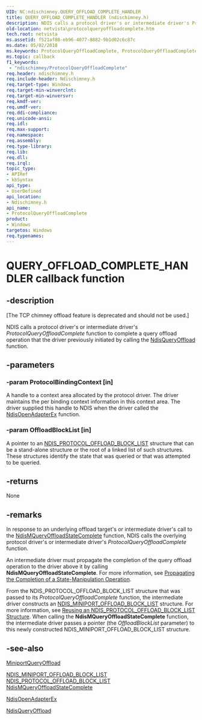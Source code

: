 ```yaml
---
UID: NC:ndischimney.QUERY_OFFLOAD_COMPLETE_HANDLER
title: QUERY_OFFLOAD_COMPLETE_HANDLER (ndischimney.h)
description: NDIS calls a protocol driver's or intermediate driver's ProtocolQueryOffloadComplete function to complete a query offload operation that the driver previously initiated by calling the NdisQueryOffload function.
old-location: netvista\protocolqueryoffloadcomplete.htm
tech.root: netvista
ms.assetid: f521af88-eb96-4077-8882-9b1d02c6c87c
ms.date: 05/02/2018
ms.keywords: ProtocolQueryOffloadComplete, ProtocolQueryOffloadComplete callback function [Network Drivers Starting with Windows Vista], QUERY_OFFLOAD_COMPLETE_HANDLER, QUERY_OFFLOAD_COMPLETE_HANDLER callback, ndischimney/ProtocolQueryOffloadComplete, netvista.protocolqueryoffloadcomplete, tcp_chim_protocol_func_044230e2-8c5e-4f7c-8f6c-5b7ba8f48810.xml
ms.topic: callback
f1_keywords:
 - "ndischimney/ProtocolQueryOffloadComplete"
req.header: ndischimney.h
req.include-header: Ndischimney.h
req.target-type: Windows
req.target-min-winverclnt: 
req.target-min-winversvr: 
req.kmdf-ver: 
req.umdf-ver: 
req.ddi-compliance: 
req.unicode-ansi: 
req.idl: 
req.max-support: 
req.namespace: 
req.assembly: 
req.type-library: 
req.lib: 
req.dll: 
req.irql: 
topic_type:
- APIRef
- kbSyntax
api_type:
- UserDefined
api_location:
- Ndischimney.h
api_name:
- ProtocolQueryOffloadComplete
product:
- Windows
targetos: Windows
req.typenames: 
---
```


# QUERY_OFFLOAD_COMPLETE_HANDLER callback function


## -description


<p class="CCE_Message">[The TCP chimney offload feature is deprecated and should not be used.]

NDIS calls a protocol driver's or intermediate driver's 
  <i>ProtocolQueryOffloadComplete</i> function to complete a query offload operation that the driver
  previously initiated by calling the 
  <a href="https://docs.microsoft.com/windows-hardware/drivers/ddi/ndischimney/nf-ndischimney-ndisqueryoffloadstate">NdisQueryOffload</a> function.


## -parameters




### -param ProtocolBindingContext [in]

A handle to a context area allocated by the protocol driver. The driver maintains the per binding
     context information in this context area. The driver supplied this handle to NDIS when the driver called
     the 
     <a href="https://docs.microsoft.com/windows-hardware/drivers/ddi/ndis/nf-ndis-ndisopenadapterex">NdisOpenAdapterEx</a> function.


### -param OffloadBlockList [in]

A pointer to an 
     <a href="https://docs.microsoft.com/windows-hardware/drivers/ddi/ndischimney/ns-ndischimney-_ndis_protocol_offload_block_list">
     NDIS_PROTOCOL_OFFLOAD_BLOCK_LIST</a> structure that can be a stand-alone structure or the root of a
     linked list of such structures. These structures identify the state that was queried or that was
     attempted to be queried.


## -returns



None




## -remarks



In response to an underlying offload target's or intermediate driver's call to the 
    <a href="https://docs.microsoft.com/windows-hardware/drivers/ddi/ndischimney/nf-ndischimney-ndismqueryoffloadstatecomplete">
    NdisMQueryOffloadStateComplete</a> function, NDIS calls the overlying protocol driver's or intermediate
    driver's 
    <i>ProtocolQueryOffloadComplete</i> function.

An intermediate driver must propagate the completion of the query offload operation to the driver
    above it by calling 
    <b>NdisMQueryOffloadStateComplete</b>. For more information, see 
    <a href="https://docs.microsoft.com/windows-hardware/drivers/network/propagating-the-completion-of-a-state-manipulation-operation">
    Propagating the Completion of a State-Manipulation Operation</a>.

From the NDIS_PROTOCOL_OFFLOAD_BLOCK_LIST structure that was passed to its 
    <i>ProtocolQueryOffloadComplete</i> function, the intermediate driver constructs an 
    <a href="https://docs.microsoft.com/windows-hardware/drivers/ddi/ndischimney/ns-ndischimney-_ndis_miniport_offload_block_list">
    NDIS_MINIPORT_OFFLOAD_BLOCK_LIST</a> structure. For more information, see 
    <a href="https://docs.microsoft.com/windows-hardware/drivers/network/reusing-an-ndis-protocol-offload-block-list-structure">Reusing an
    NDIS_PROTOCOL_OFFLOAD_BLOCK_LIST Structure</a>. When calling the 
    <b>NdisMQueryOffloadStateComplete</b> function, the intermediate driver passes a pointer (the 
    <i>OffloadBlockList</i> parameter) to this newly constructed NDIS_MINIPORT_OFFLOAD_BLOCK_LIST
    structure.




## -see-also




<a href="https://docs.microsoft.com/windows-hardware/drivers/ddi/ndischimney/nc-ndischimney-w_query_offload_handler">MiniportQueryOffload</a>



<a href="https://docs.microsoft.com/windows-hardware/drivers/ddi/ndischimney/ns-ndischimney-_ndis_miniport_offload_block_list">
   NDIS_MINIPORT_OFFLOAD_BLOCK_LIST</a>



<a href="https://docs.microsoft.com/windows-hardware/drivers/ddi/ndischimney/ns-ndischimney-_ndis_protocol_offload_block_list">
   NDIS_PROTOCOL_OFFLOAD_BLOCK_LIST</a>



<a href="https://docs.microsoft.com/windows-hardware/drivers/ddi/ndischimney/nf-ndischimney-ndismqueryoffloadstatecomplete">
   NdisMQueryOffloadStateComplete</a>



<a href="https://docs.microsoft.com/windows-hardware/drivers/ddi/ndis/nf-ndis-ndisopenadapterex">NdisOpenAdapterEx</a>



<a href="https://docs.microsoft.com/windows-hardware/drivers/ddi/ndischimney/nf-ndischimney-ndisqueryoffloadstate">NdisQueryOffload</a>
 

 

